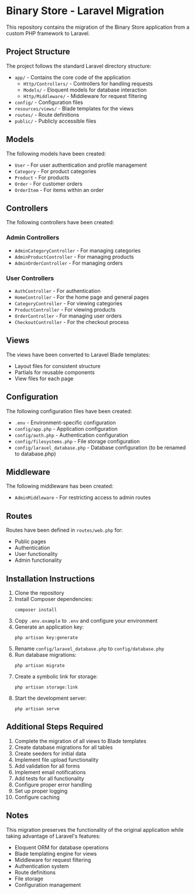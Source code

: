 # Binary Store - Laravel Migration

This repository contains the migration of the Binary Store application from a custom PHP framework to Laravel.

## Project Structure

The project follows the standard Laravel directory structure:

- `app/` - Contains the core code of the application
  - `Http/Controllers/` - Controllers for handling requests
  - `Models/` - Eloquent models for database interaction
  - `Http/Middleware/` - Middleware for request filtering
- `config/` - Configuration files
- `resources/views/` - Blade templates for the views
- `routes/` - Route definitions
- `public/` - Publicly accessible files

## Models

The following models have been created:

- `User` - For user authentication and profile management
- `Category` - For product categories
- `Product` - For products
- `Order` - For customer orders
- `OrderItem` - For items within an order

## Controllers

The following controllers have been created:

### Admin Controllers
- `AdminCategoryController` - For managing categories
- `AdminProductController` - For managing products
- `AdminOrderController` - For managing orders

### User Controllers
- `AuthController` - For authentication
- `HomeController` - For the home page and general pages
- `CategoryController` - For viewing categories
- `ProductController` - For viewing products
- `OrderController` - For managing user orders
- `CheckoutController` - For the checkout process

## Views

The views have been converted to Laravel Blade templates:

- Layout files for consistent structure
- Partials for reusable components
- View files for each page

## Configuration

The following configuration files have been created:

- `.env` - Environment-specific configuration
- `config/app.php` - Application configuration
- `config/auth.php` - Authentication configuration
- `config/filesystems.php` - File storage configuration
- `config/laravel_database.php` - Database configuration (to be renamed to database.php)

## Middleware

The following middleware has been created:

- `AdminMiddleware` - For restricting access to admin routes

## Routes

Routes have been defined in `routes/web.php` for:

- Public pages
- Authentication
- User functionality
- Admin functionality

## Installation Instructions

1. Clone the repository
2. Install Composer dependencies:
   ```
   composer install
   ```
3. Copy `.env.example` to `.env` and configure your environment
4. Generate an application key:
   ```
   php artisan key:generate
   ```
5. Rename `config/laravel_database.php` to `config/database.php`
6. Run database migrations:
   ```
   php artisan migrate
   ```
7. Create a symbolic link for storage:
   ```
   php artisan storage:link
   ```
8. Start the development server:
   ```
   php artisan serve
   ```

## Additional Steps Required

1. Complete the migration of all views to Blade templates
2. Create database migrations for all tables
3. Create seeders for initial data
4. Implement file upload functionality
5. Add validation for all forms
6. Implement email notifications
7. Add tests for all functionality
8. Configure proper error handling
9. Set up proper logging
10. Configure caching

## Notes

This migration preserves the functionality of the original application while taking advantage of Laravel's features:

- Eloquent ORM for database operations
- Blade templating engine for views
- Middleware for request filtering
- Authentication system
- Route definitions
- File storage
- Configuration management
